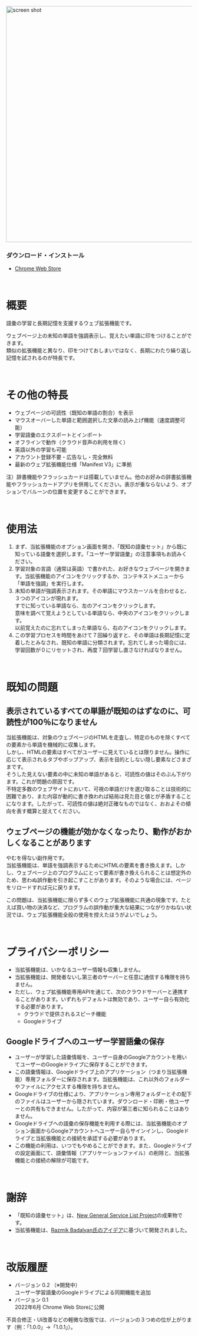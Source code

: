 <img src="https://user-images.githubusercontent.com/3040830/176997227-2e356070-1487-46d2-87e8-468aaf2862f1.png" alt="screen shot" width="640px"/>

### ダウンロード・インストール
- [Chrome Web Store](https://chrome.google.com/webstore/detail/carvewords/ihidmddjffcegbkfjhgkmijifjkammfl)

<br>

# 概要

語彙の学習と長期記憶を支援するウェブ拡張機能です。

ウェブページ上の未知の単語を強調表示し、覚えたい単語に印をつけることができます。  
類似の拡張機能と異なり、印をつけておしまいではなく、長期にわたり繰り返し記憶を試されるのが特長です。

<br>

# その他の特長

- ウェブページの可読性（既知の単語の割合）を表示
- マウスオーバーした単語と範囲選択した文章の読み上げ機能（速度調整可能）
- 学習語彙のエクスポートとインポート
- オフラインで動作（クラウド音声の利用を除く）
- 英語以外の学習も可能
- アカウント登録不要・広告なし・完全無料
- 最新のウェブ拡張機能仕様「Manifest V3」に準拠

注）辞書機能やフラッシュカードは搭載していません。他のお好みの辞書拡張機能やフラッシュカードアプリを併用してください。表示が重ならないよう、オプションでバルーンの位置を変更することができます。

<br>

# 使用法

1. まず、当拡張機能のオプション画面を開き、「既知の語彙セット」から既に知っている語彙を選択します。「ユーザー学習語彙」の注意事項もお読みください。
2. 学習対象の言語（通常は英語）で書かれた、お好きなウェブページを開きます。当拡張機能のアイコンをクリックするか、コンテキストメニューから「単語を強調」を実行します。
3. 未知の単語が強調表示されます。その単語にマウスカーソルを合わせると、３つのアイコンが現れます。  
すでに知っている単語なら、左のアイコンをクリックします。  
意味を調べて覚えようとしている単語なら、中央のアイコンをクリックします。  
以前覚えたのに忘れてしまった単語なら、右のアイコンをクリックします。
4. この学習プロセスを時間をあけて７回繰り返すと、その単語は長期記憶に定着したとみなされ、既知の単語に分類されます。忘れてしまった場合には、学習回数が０にリセットされ、再度７回学習し直さなければなりません。

<br>

# 既知の問題

## 表示されているすべての単語が既知のはずなのに、可読性が100％になりません

当拡張機能は、対象のウェブページのHTMLを走査し、特定のものを除くすべての要素から単語を機械的に収集します。  
しかし、HTMLの要素はすべてがユーザーに見えているとは限りません。操作に応じて表示されるタブやポップアップ、表示を目的としない隠し要素などさまざまです。  
そうした見えない要素の中に未知の単語があると、可読性の値はそのぶん下がります。これが問題の原因です。  
不特定多数のウェブサイトにおいて、可視の単語だけを選び取ることは技術的に困難であり、また内容が動的に書き換われば結局は見た目と値とが矛盾することになります。したがって、可読性の値は絶対正確なものではなく、おおよその傾向を表す概算と捉えてください。

## ウェブページの機能が効かなくなったり、動作がおかしくなることがあります

やむを得ない副作用です。  
当拡張機能は、単語を強調表示するためにHTMLの要素を書き換えます。しかし、ウェブページ上のプログラムにとって要素が書き換えられることは想定外のため、思わぬ誤作動を引き起こすことがあります。そのような場合には、ページをリロードすれば元に戻ります。  

この問題は、当拡張機能に限らず多くのウェブ拡張機能に共通の現象です。たとえば買い物の決済など、プログラムの誤作動が重大な結果につながりかねない状況では、ウェブ拡張機能全般の使用を控えたほうがよいでしょう。

<br>

# プライバシーポリシー

- 当拡張機能は、いかなるユーザー情報も収集しません。
- 当拡張機能は、開発者ないし第三者のサーバーと任意に通信する権限を持ちません。
- ただし、ウェブ拡張機能専用APIを通じて、次のクラウドサーバーと連携することがあります。いずれもデフォルトは無効であり、ユーザー自ら有効化する必要があります。
  - クラウドで提供されるスピーチ機能
  - Googleドライブ

## Googleドライブへのユーザー学習語彙の保存

- ユーザーが学習した語彙情報を、ユーザー自身のGoogleアカウントを用いてユーザーのGoogleドライブに保存することができます。
- この語彙情報は、Googleドライブ上のアプリケーション（つまり当拡張機能）専用フォルダーに保存されます。当拡張機能は、これ以外のフォルダーやファイルにアクセスする権限を持ちません。
- Googleドライブの仕様により、アプリケーション専用フォルダーとその配下のファイルはユーザーから隠されています。ダウンロード・印刷・他ユーザーとの共有もできません。したがって、内容が第三者に知られることはありません。
- Googleドライブへの語彙の保存機能を利用する際には、当拡張機能のオプション画面からGoogleアカウントへユーザー自らサインインし、Googleドライブと当拡張機能との接続を承認する必要があります。
- この機能の利用は、いつでもやめることができます。また、Googleドライブの設定画面にて、語彙情報（アプリケーションファイル）の削除と、当拡張機能との接続の解除が可能です。

<br>

# 謝辞

- 「既知の語彙セット」は、[New General Service List Project](https://www.newgeneralservicelist.org/)の成果物です。
- 当拡張機能は、[Razmik Badalyan氏のアイデア](https://razmikb.medium.com/comprehensible-reader-generator-9a881a497e2e)に基づいて開発されました。

<br>

# 改版履歴

- バージョン 0.2 （※開発中）  
ユーザー学習語彙のGoogleドライブによる同期機能を追加
- バージョン 0.1  
2022年6月 Chrome Web Storeに公開

不具合修正・UI改善などの軽微な改版では、バージョンの３つめの位が上がります（例：「1.0.0」→「1.0.1」）。
